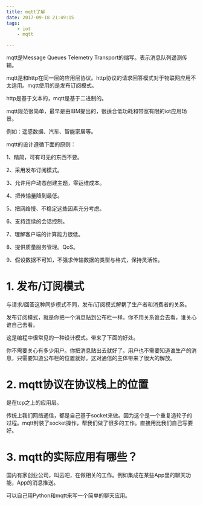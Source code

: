 ```yaml
---
title: mqtt了解
date: 2017-09-18 21:49:15
tags:
	- iot
	- mqtt

---
```




mqtt是Message Queues Telemetry Transport的缩写。表示消息队列遥测传输。

mqtt是和http在同一层的应用层协议。http协议的请求回答模式对于物联网应用不太适用。mqtt使用的是发布订阅模式。

http是基于文本的，mqtt是基于二进制的。

mqtt规范很简单，最早是由IBM提出的，很适合低功耗和带宽有限的iot应用场景。

例如：遥感数据、汽车、智能家居等。

mqtt的设计遵循下面的原则：

1、精简，可有可无的东西不要。

2、采用发布订阅模式。

3、允许用户动态创建主题，零运维成本。

4、把传输量降到最低。

5、把网络慢、不稳定这些因素充分考虑。

6、支持连续的会话控制。

7、理解客户端的计算能力很低。

8、提供质量服务管理。QoS。

9、假设数据不可知，不强求传输数据的类型与格式，保持灵活性。



# 1. 发布/订阅模式

与请求/回答这种同步模式不同，发布/订阅模式解耦了生产者和消费者的关系。

发布订阅模式，就是你把一个消息贴到公布栏一样。你不用关系谁会去看，谁关心谁自己去看。

这是编程中很常见的一种设计模式。带来了下面的好处。

你不需要关心有多少用户。你把消息贴出去就好了。用户也不需要知道谁生产的消息，只需要知道公布栏的位置就好。这对通信的主体带来了很大的解放。



# 2. mqtt协议在协议栈上的位置

是在tcp之上的应用层。

传统上我们网络通信，都是自己基于socket来做。因为这个是一个重复造轮子的过程。mqtt封装了socket操作，帮我们做了很多的工作。直接用比我们自己写要好。



# 3. mqtt的实际应用有哪些？

国内有家创业公司，叫云吧，在做相关的工作。例如集成在某些App里的聊天功能，App的消息推送。

可以自己用Python和mqtt来写一个简单的聊天应用。



